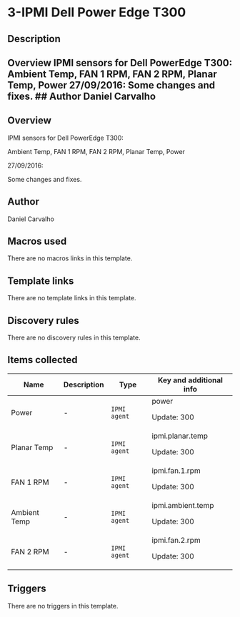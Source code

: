 # 3-IPMI Dell Power Edge T300

## Description

## Overview IPMI sensors for Dell PowerEdge T300: Ambient Temp, FAN 1 RPM, FAN 2 RPM, Planar Temp, Power 27/09/2016: Some changes and fixes. ## Author Daniel Carvalho 

## Overview

IPMI sensors for Dell PowerEdge T300:


Ambient Temp, FAN 1 RPM, FAN 2 RPM, Planar Temp, Power


 


27/09/2016:


Some changes and fixes.



## Author

Daniel Carvalho

## Macros used

There are no macros links in this template.

## Template links

There are no template links in this template.

## Discovery rules

There are no discovery rules in this template.

## Items collected

|Name|Description|Type|Key and additional info|
|----|-----------|----|----|
|Power|<p>-</p>|`IPMI agent`|power<p>Update: 300</p>|
|Planar Temp|<p>-</p>|`IPMI agent`|ipmi.planar.temp<p>Update: 300</p>|
|FAN 1 RPM|<p>-</p>|`IPMI agent`|ipmi.fan.1.rpm<p>Update: 300</p>|
|Ambient Temp|<p>-</p>|`IPMI agent`|ipmi.ambient.temp<p>Update: 300</p>|
|FAN 2 RPM|<p>-</p>|`IPMI agent`|ipmi.fan.2.rpm<p>Update: 300</p>|
## Triggers

There are no triggers in this template.

